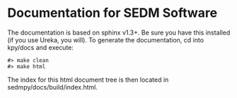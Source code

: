 Documentation for SEDM Software
===============================

The documentation is based on sphinx v1.3+.  Be sure you have this installed (if you use Ureka, you will).  To generate the documentation, cd into kpy/docs and execute:

    #> make clean
    #> make html

The index for this html document tree is then located in sedmpy/docs/build/index.html.
